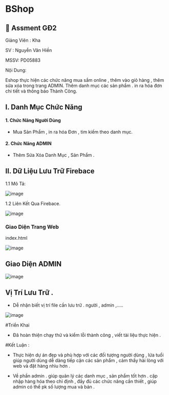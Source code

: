 # BShop

## 🚀 Assment GĐ2

Giảng Viên : Kha 

SV : Nguyễn Văn Hiền

MSSV: PD05883

Nội Dung: 

 Eshop thực hiện các chức năng mua sắm online , thêm vào giỏ hàng , thêm sửa xóa trong trang ADMIN. Thêm danh mục các sản phẩm . in ra hóa đơn chi tiết và thông báo Thành Công.
 
 ## I. Danh Mục Chức Năng

#### 1. Chức Năng Người Dùng

- Mua Sản Phẩm , in ra hóa Đơn , tim kiếm theo danh mục.

#### 2. Chức Năng ADMIN

- Thêm Sửa Xóa Danh Mục , Sản Phẩm .

## II. Dữ Liệu Lưu Trữ Firebace
1.1 Mô Tả:

![image](https://user-images.githubusercontent.com/126445565/222034799-452cdb78-82a2-4534-bc67-eb358d152a2f.png)

1.2 Liên Kết Qua Firebace.

![image](https://user-images.githubusercontent.com/126445565/222034612-833c507e-edcd-4c7d-be5d-2b3feb6074a8.png)

### Giao Diện Trang Web

index.html

![image](https://user-images.githubusercontent.com/126445565/222038697-d8fb3072-400d-4dd4-99ce-bb2a5d081b12.png)

## Giao Diện ADMIN

![image](https://user-images.githubusercontent.com/126445565/222038861-dadcc0ee-310f-447e-818d-6e848673719d.png)

## Vị Trí Lưu Trữ .

- Dễ nhận biết vị trí file cần lưu trữ . người , admin ,.....

![image](https://user-images.githubusercontent.com/126445565/222035986-c0a4468c-4aef-4cd0-8952-63b0d7d07e5b.png)

#Triển Khai 

- Đã hoàn thiện chạy thử và kiểm lỗi thành công , viết tài liệu thực hiện .

#Kết Luận :

- Thực hiện dự án đẹp và phù hợp  với các đối tượng người dùng , lứa tuổi giúp người dùng dễ dàng tiếp cận các sản phẩm , cảm thấy hài lòng  với web và đặt hàng nhìu hơn   .

- Về phần admin . giúp quản lý các danh mục , sản phẩm tốt hơn  . cập nhập hàng hóa theo chỉ định , đầy đủ các chức năng cần thiết , giúp admin có thế pk số lượng mua và bán .
